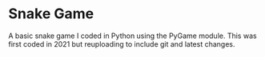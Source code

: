 # Snake Game
A basic snake game I coded in Python using the PyGame module.
This was first coded in 2021 but reuploading to include git and latest changes.
